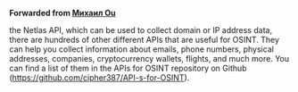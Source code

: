 **Forwarded from [Михаил Ou](https://t.me/Sucumbee)**

the Netlas API, which can be used to collect domain or IP address data, there are
hundreds of other different APIs that are useful for OSINT.
They can help you collect information about emails, phone numbers, physical addresses,
companies, cryptocurrency wallets, flights, and much more. You can find a list of them in the
APIs for OSINT repository on Github (https://github.com/cipher387/API-s-for-OSINT).